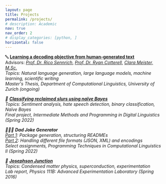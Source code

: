```yaml
---
layout: page
title: Projects
permalink: /projects/
# description: Academic
nav: true
nav_order: 2
# display_categories: [python, ]
horizontal: false
---
```


<!-- Thesis Project -->
<p>
&#128292; <strong><a href="https://github.com/alisonykim/ma-thesis-learning-a-decoding-objective" target="_blank">Learning a decoding objective from human-generated text</a></strong><br>
    Advisors: <em><a href="https://www.cl.uzh.ch/de/people/team/compling/sennrich.html" target="_blank">Prof. Dr. Rico Sennrich</a></em>, <em><a href="https://rycolab.io/" target="_blank">Prof. Dr. Ryan Cotterell</a></em>, <em><a href="https://cimeister.github.io/" target="_blank">Clara Meister, M.Sc.</a><br>
    Topics: <em>Natural language generation</em>, <em>large language models</em>, <em>machine learning</em>, <em>scientific writing</em><br>
    Master's Thesis, <em>Department of Computational Linguistics, University of Zurich</em> (ongoing)
</p>


<!-- Classifying Reclaimed Slurs Using Naïve Bayes -->
<p>
&#128406; <strong><a href="https://gitlab.uzh.ch/alisonyong-ju.kim/classifying-reclaimed-slurs-in-automated-hate-speech-detection" target="_blank">Classifying reclaimed slurs using naïve Bayes</a></strong><br>
    Topics: <em>Sentiment analysis</em>, <em>hate speech detection</em>, <em>binary classification</em>, <em>Naïve Bayes</em><br>
    Final project, <em>Intermediate Methods and Programming in Digital Linguistics</em> (Spring 2022)
</p>


<!-- Dad Joke Generator -->
<p>
&#129318;&#127995;&#8205;&#9792;&#65039; <strong>Dad Joke Generator</strong><br>
    <a href="https://gitlab.uzh.ch/alisonyong-ju.kim/dad-joke-package-pcl2-ex03" target="_blank">Part 1</a>: Package generation, structuring READMEs<br>
    <a href="https://gitlab.uzh.ch/alisonyong-ju.kim/dad-joke-encodings-pcl2-ex04" target="_blank">Part 2</a>: Handling different file formats (JSON, XML) and encodings<br>
    Select assignments, <em>Programming Techniques in Computational Linguistics II</em> (Spring 2022)
</p>


<!-- Josephson Junction -->
<p>
&#128267; <strong><a href="https://alisonykim.github.io/assets/pdf/jos.pdf" target="_blank">Josephson Junction</a></strong><br>
    Topics: <em>Condensed matter physics</em>, <em>superconduction</em>, <em>experimentation</em><br>
    Lab report, <em>Physics 111B: Advanced Experimentation Laboratory</em> (Spring 2016)
</p>

<!-- pages/projects.md, to return to original format, pull from original repo: https://github.com/alshedivat/al-folio --> 